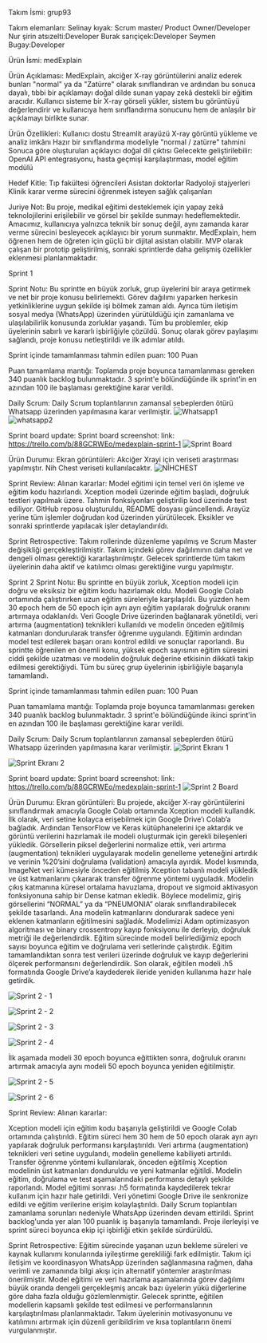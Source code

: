 Takım İsmi:
grup93

Takım elemanları:
Selinay kıyak: Scrum master/ Product Owner/Developer
Nur şirin atsızelti:Developer
Burak sarıçiçek:Developer
Seymen Bugay:Developer

Ürün İsmi:
medExplain

Ürün Açıklaması:
MedExplain, akciğer X-ray görüntülerini analiz ederek bunları "normal" ya da "Zatürre" olarak sınıflandıran ve ardından bu sonuca dayalı, tıbbi bir açıklamayı doğal dilde sunan yapay zekâ destekli bir eğitim aracıdır. Kullanıcı sisteme bir X-ray görseli yükler, sistem bu görüntüyü değerlendirir ve kullanıcıya hem sınıflandırma sonucunu hem de anlaşılır bir açıklamayı birlikte sunar.

Ürün Özellikleri:
Kullanıcı dostu Streamlit arayüzü
X-ray görüntü yükleme ve analiz imkânı
Hazır bir sınıflandırma modeliyle "normal / zatürre" tahmini
Sonuca göre oluşturulan açıklayıcı doğal dil çıktısı
Gelecekte geliştirilebilir: OpenAI API entegrasyonu, hasta geçmişi karşılaştırması, model eğitim modülü

Hedef Kitle:
Tıp fakültesi öğrencileri
Asistan doktorlar
Radyoloji stajyerleri
Klinik karar verme sürecini öğrenmek isteyen sağlık çalışanları

Juriye Not:
Bu proje, medikal eğitimi desteklemek için yapay zekâ teknolojilerini erişilebilir ve görsel bir şekilde sunmayı hedeflemektedir. Amacımız, kullanıcıya yalnızca teknik bir sonuç değil, aynı zamanda karar verme sürecini besleyecek açıklayıcı bir yorum sunmaktır. MedExplain, hem öğrenen hem de öğreten için güçlü bir dijital asistan olabilir. MVP olarak çalışan bir prototip geliştirilmiş, sonraki sprintlerde daha gelişmiş özellikler eklenmesi planlanmaktadır.

Sprint 1

Sprint Notu: Bu sprintte en büyük zorluk, grup üyelerini bir araya getirmek ve net bir proje konusu belirlemekti. Görev dağılımı yaparken herkesin yetkinliklerine uygun şekilde işi bölmek zaman aldı. Ayrıca tüm iletişim sosyal medya (WhatsApp) üzerinden yürütüldüğü için zamanlama ve ulaşılabilirlik konusunda zorluklar yaşandı.
Tüm bu problemler, ekip üyelerinin sabırlı ve kararlı işbirliğiyle çözüldü. Sonuç olarak görev paylaşımı sağlandı, proje konusu netleştirildi ve ilk adımlar atıldı.

Sprint içinde tamamlanması tahmin edilen puan: 100 Puan

Puan tamamlama mantığı: Toplamda proje boyunca tamamlanması gereken 340 puanlık backlog bulunmaktadır. 3 sprint'e bölündüğünde ilk sprint'in en azından 100 ile başlaması gerektiğine karar verildi.

Daily Scrum: Daily Scrum toplantılarının zamansal sebeplerden ötürü Whatsapp üzerinden yapılmasına karar verilmiştir. 
![Whatsapp1](WhatsApp%20Image%202025-07-07%20at%2013.37.34.jpeg)
![whatsapp2](WhatsApp%20Image%202025-07-07%20at%2013.28.40.jpeg)



Sprint board update: Sprint board screenshot:
link: https://trello.com/b/88GCRWEo/medexplain-sprint-1
![Sprint Board](Ekran%20Resmi%202025-07-04%2023.59.03.png)

Ürün Durumu: Ekran görüntüleri:
Akciğer Xrayi için veriseti araştırması yapılmıştır. Nih Chest veriseti kullanılacaktır.
![NİHCHEST](Ekran%20Resmi%202025-07-07%2013.52.05.png)


Sprint Review:
Alınan kararlar:
Model eğitimi için temel veri ön işleme ve eğitim kodu hazırlandı.
Xception modeli üzerinde eğitim başladı, doğruluk testleri yapılmak üzere.
Tahmin fonksiyonları geliştirilip kod üzerinde test ediliyor.
GitHub reposu oluşturuldu, README dosyası güncellendi.
Arayüz yerine tüm işlemler doğrudan kod üzerinden yürütülecek.
Eksikler ve sonraki sprintlerde yapılacak işler detaylandırıldı.

Sprint Retrospective:
Takım rollerinde düzenleme yapılmış ve Scrum Master değişikliği gerçekleştirilmiştir.
Takım içindeki görev dağılımının daha net ve dengeli olması gerektiği kararlaştırılmıştır.
Gelecek sprintlerde tüm takım üyelerinin daha aktif ve katılımcı olması gerektiğine vurgu yapılmıştır.


Sprint 2 
Sprint Notu:
Bu sprintte en büyük zorluk, Xception modeli için doğru ve eksiksiz bir eğitim kodu hazırlamak oldu. Modeli Google Colab ortamında çalıştırırken uzun eğitim süreleriyle karşılaşıldı. Bu yüzden hem 30 epoch hem de 50 epoch için ayrı ayrı eğitim yapılarak doğruluk oranını artırmaya odaklanıldı.
Veri Google Drive üzerinden bağlanarak yönetildi, veri artırma (augmentation) teknikleri kullanıldı ve modelin önceden eğitilmiş katmanları dondurularak transfer öğrenme uygulandı. Eğitimin ardından model test edilerek başarı oranı kontrol edildi ve sonuçlar raporlandı.
Bu sprintte öğrenilen en önemli konu, yüksek epoch sayısının eğitim süresini ciddi şekilde uzatması ve modelin doğruluk değerine etkisinin dikkatli takip edilmesi gerektiğiydi. Tüm bu süreç grup üyelerinin işbirliğiyle başarıyla tamamlandı.


Sprint içinde tamamlanması tahmin edilen puan: 100 Puan

Puan tamamlama mantığı: Toplamda proje boyunca tamamlanması gereken 340 puanlık backlog bulunmaktadır. 3 sprint'e bölündüğünde ikinci sprint'in en azından 100 ile başlaması gerektiğine karar verildi.

Daily Scrum: Daily Scrum toplantılarının zamansal sebeplerden ötürü Whatsapp üzerinden yapılmasına karar verilmiştir. 
![Sprint Ekranı 1](Ekran%20Resmi%202025-07-19%2022.51.52.png)

![Sprint Ekranı 2](Ekran%20Resmi%202025-07-19%2022.52.13.png)


Sprint board update: Sprint board screenshot:
link: https://trello.com/b/88GCRWEo/medexplain-sprint-1
![Sprint 2 Board](Ekran%20Resmi%202025-07-19%2023.02.00.png)


Ürün Durumu: Ekran görüntüleri:
Bu projede, akciğer X-ray görüntülerini sınıflandırmak amacıyla Google Colab ortamında Xception modeli kullandık. İlk olarak, veri setine kolayca erişebilmek için Google Drive’ı Colab’a bağladık. Ardından TensorFlow ve Keras kütüphanelerini içe aktardık ve görüntü verilerini hazırlamak ile modeli oluşturmak için gerekli bileşenleri yükledik. Görsellerin piksel değerlerini normalize ettik, veri artırma (augmentation) teknikleri uygulayarak modelin genelleme yeteneğini artırdık ve verinin %20’sini doğrulama (validation) amacıyla ayırdık.
Model kısmında, ImageNet veri kümesiyle önceden eğitilmiş Xception tabanlı modeli yükledik ve üst katmanlarını çıkararak transfer öğrenme yöntemi uyguladık. Modelin çıkış katmanına küresel ortalama havuzlama, dropout ve sigmoid aktivasyon fonksiyonuna sahip bir Dense katman ekledik. Böylece modelimiz, giriş görsellerini “NORMAL” ya da “PNEUMONIA” olarak sınıflandırabilecek şekilde tasarlandı. Ana modelin katmanlarını dondurarak sadece yeni eklenen katmanların eğitilmesini sağladık. Modelimizi Adam optimizasyon algoritması ve binary crossentropy kayıp fonksiyonu ile derleyip, doğruluk metriği ile değerlendirdik.
Eğitim sürecinde modeli belirlediğimiz epoch sayısı boyunca eğitim ve doğrulama veri setlerinde çalıştırdık. Eğitim tamamlandıktan sonra test verileri üzerinde doğruluk ve kayıp değerlerini ölçerek performansını değerlendirdik. Son olarak, eğitilen modeli .h5 formatında Google Drive’a kaydederek ileride yeniden kullanıma hazır hale getirdik.

![Sprint 2 - 1](Ekran%20Resmi%202025-07-19%2023.04.22.png)

![Sprint 2 - 2](Ekran%20Resmi%202025-07-19%2023.04.26.png)

![Sprint 2 - 3](Ekran%20Resmi%202025-07-19%2023.04.30.png)

![Sprint 2 - 4](Ekran%20Resmi%202025-07-19%2023.04.47.png)

İlk aşamada modeli 30 epoch boyunca eğittikten sonra, doğruluk oranını artırmak amacıyla aynı modeli 50 epoch boyunca yeniden eğitilmiştir.

![Sprint 2 - 5](Ekran%20Resmi%202025-07-19%2023.07.10.png)

![Sprint 2 - 6](Ekran%20Resmi%202025-07-19%2023.07.13.png)



Sprint Review:
Alınan kararlar:

Xception modeli için eğitim kodu başarıyla geliştirildi ve Google Colab ortamında çalıştırıldı.
Eğitim süreci hem 30 hem de 50 epoch olarak ayrı ayrı yapılarak doğruluk performansı karşılaştırıldı.
Veri artırma (augmentation) teknikleri veri setine uygulandı, modelin genelleme kabiliyeti artırıldı.
Transfer öğrenme yöntemi kullanılarak, önceden eğitilmiş Xception modelinin üst katmanları donduruldu ve yeni katmanlar eğitildi.
Modelin eğitim, doğrulama ve test aşamalarındaki performansı detaylı şekilde raporlandı.
Model eğitimi sonrası .h5 formatında kaydedilerek tekrar kullanım için hazır hale getirildi.
Veri yönetimi Google Drive ile senkronize edildi ve eğitim verilerine erişim kolaylaştırıldı.
Daily Scrum toplantıları zamanlama sorunları nedeniyle WhatsApp üzerinden devam ettirildi.
Sprint backlog'unda yer alan 100 puanlık iş başarıyla tamamlandı.
Proje ilerleyişi ve sprint süreci boyunca ekip içi işbirliği etkin şekilde sürdürüldü.

Sprint Retrospective:
Eğitim sürecinde yaşanan uzun bekleme süreleri ve kaynak kullanımı konularında iyileştirme gerekliliği fark edilmiştir.
Takım içi iletişim ve koordinasyon WhatsApp üzerinden sağlanmasına rağmen, daha verimli ve zamanında bilgi akışı için alternatif yöntemler araştırılması önerilmiştir.
Model eğitimi ve veri hazırlama aşamalarında görev dağılımı büyük oranda dengeli gerçekleşmiş ancak bazı üyelerin yükü diğerlerine göre daha fazla olduğu gözlemlenmiştir.
Gelecek sprintte, eğitilen modellerin kapsamlı şekilde test edilmesi ve performanslarının karşılaştırılması planlanmaktadır.
Takım üyelerinin motivasyonunu ve katılımını artırmak için düzenli geribildirim ve kısa toplantıların önemi vurgulanmıştır.

